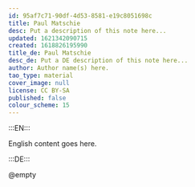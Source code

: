 ```yaml
---
id: 95af7c71-90df-4d53-8581-e19c8051698c
title: Paul Matschie
desc: Put a description of this note here...
updated: 1621342090715
created: 1618826195990
title_de: Paul Matschie
desc_de: Put a DE description of this note here...
author: Author name(s) here.
tao_type: material
cover_image: null
license: CC BY-SA
published: false
colour_scheme: 15
---
```


:::EN:::

English content goes here.

:::DE:::

@empty